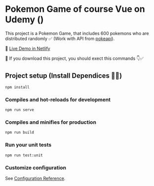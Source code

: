 # Pokemon Game of course Vue on Udemy ()

This project is a Pokemon Game, that includes 600 pokemons who are distributed randomly ✅
(Work with API from [pokeapi](https://pokeapi.co/)).

🚀 [Live Demo in Netlify](https://pokemon-game-vue-mj.netlify.app/)

👋 If you download this project, you should exect this commands 👇✅

## Project setup (Install Dependices 👨‍💻)
```
npm install
```

### Compiles and hot-reloads for development
```
npm run serve
```

### Compiles and minifies for production
```
npm run build
```

### Run your unit tests
```
npm run test:unit
```

### Customize configuration
See [Configuration Reference](https://cli.vuejs.org/config/).
